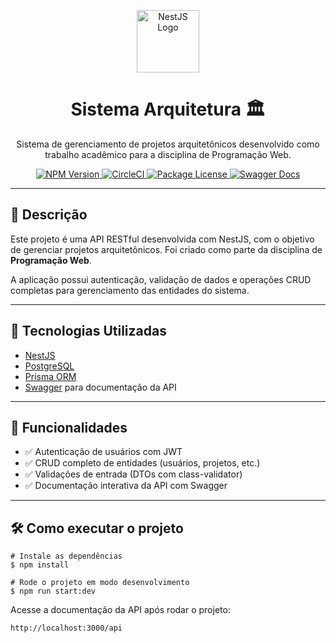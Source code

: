 <p align="center">
  <img src="https://nestjs.com/img/logo-small.svg" width="100" alt="NestJS Logo" />
</p>

<h1 align="center">Sistema Arquitetura 🏛️</h1>

<p align="center">
  Sistema de gerenciamento de projetos arquitetônicos desenvolvido como trabalho acadêmico para a disciplina de Programação Web.
</p>

<p align="center">
  <a href="https://www.npmjs.com/package/@nestjs/core" target="_blank">
    <img src="https://img.shields.io/npm/v/@nestjs/core.svg" alt="NPM Version" />
  </a>
  <a href="https://circleci.com/gh/nestjs/nest" target="_blank">
    <img src="https://img.shields.io/circleci/build/github/nestjs/nest/master" alt="CircleCI" />
  </a>
  <a href="https://www.npmjs.com/package/@nestjs/core" target="_blank">
    <img src="https://img.shields.io/npm/l/@nestjs/core.svg" alt="Package License" />
  </a>
  <a href="https://swagger.io/" target="_blank">
    <img src="https://img.shields.io/badge/docs-Swagger-85EA2D?logo=swagger&logoColor=white" alt="Swagger Docs" />
  </a>
</p>

---

## 🧾 Descrição

Este projeto é uma API RESTful desenvolvida com NestJS, com o objetivo de gerenciar projetos arquitetônicos. Foi criado como parte da disciplina de **Programação Web**.

A aplicação possui autenticação, validação de dados e operações CRUD completas para gerenciamento das entidades do sistema.

---

## 🚀 Tecnologias Utilizadas

- [NestJS](https://nestjs.com/)
- [PostgreSQL](https://www.postgresql.org/)
- [Prisma ORM](https://www.prisma.io/)
- [Swagger](https://swagger.io/) para documentação da API

---

## 🔐 Funcionalidades

- ✅ Autenticação de usuários com JWT
- ✅ CRUD completo de entidades (usuários, projetos, etc.)
- ✅ Validações de entrada (DTOs com class-validator)
- ✅ Documentação interativa da API com Swagger

---

## 🛠️ Como executar o projeto

```
# Instale as dependências
$ npm install

# Rode o projeto em modo desenvolvimento
$ npm run start:dev

```
Acesse a documentação da API após rodar o projeto:

```
http://localhost:3000/api
